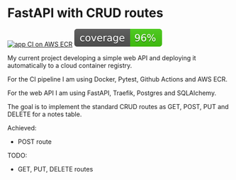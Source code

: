 # FastAPI with CRUD routes

[![app CI on AWS ECR](https://github.com/ofrankeADD/fastapi_crud/actions/workflows/aws.yml/badge.svg)](https://github.com/ofrankeADD/fastapi_crud/actions/workflows/aws.yml)
[![pytest coverage](https://github.com/ofrankeADD/fastapi_crud/blob/main/src/coverage.svg)](https://github.com/ofrankeADD/fastapi_crud/blob/main/src/.coverage)

My current project developing a simple web API and deploying it automatically to a cloud container registry.

For the CI pipeline I am using Docker, Pytest, Github Actions and AWS ECR.

For the web API I am using FastAPI, Traefik, Postgres and SQLAlchemy.

The goal is to implement the standard CRUD routes as GET, POST, PUT and DELETE for a notes table.

Achieved:
- POST route

TODO:
- GET, PUT, DELETE routes
